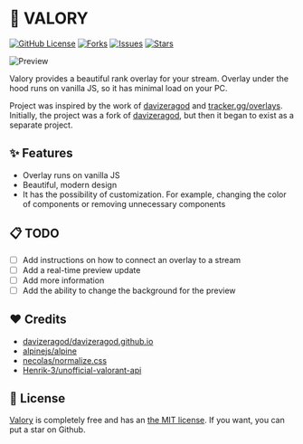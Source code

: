 # 📝 VALORY

[![GitHub License](https://img.shields.io/github/license/haxgun/valory)](https://github.com/haxgun/valory/blob/main/LICENSE)
[![Forks](https://img.shields.io/github/forks/sndrjhlncgr/VALORANT-Stream-Overlay)](https://github.com/haxgun/valory/networks)
[![Issues](https://img.shields.io/github/issues/haxgun/valory)](https://github.com/haxgun/valory/issues)
[![Stars](https://img.shields.io/github/stars/haxgun/valory)](https://github.com/haxgun/valory/stargazers)

![Preview](https://github.com/haxgun/valory/assets/26204174/279c0848-fc5b-4b7a-bce5-9344d71f5291)

Valory provides a beautiful rank overlay for your stream.
Overlay under the hood runs on vanilla JS, so it has minimal load on your PC.

Project was inspired by the work of [davizeragod](https://davizeragod.github.io/) and [tracker.gg/overlays](https://tracker.gg/overlays).
Initially, the project was a fork of [davizeragod](https://davizeragod.github.io/), but then it began to exist as a separate project.

## ✨ Features
* Overlay runs on vanilla JS
* Beautiful, modern design
* It has the possibility of customization. For example, changing the color of components or removing unnecessary components


## 📋 TODO
- [ ] Add instructions on how to connect an overlay to a stream
- [ ] Add a real-time preview update
- [ ] Add more information
- [ ] Add the ability to change the background for the preview

## ❤️ Credits
* [davizeragod/davizeragod.github.io](https://github.com/davizeragod/davizeragod.github.io)
* [alpinejs/alpine](https://github.com/alpinejs/alpine)
* [necolas/normalize.css](https://github.com/necolas/normalize.css)
* [Henrik-3/unofficial-valorant-api](https://github.com/Henrik-3/unofficial-valorant-api)

## 📄 License
[Valory](https://github.com/haxgun/valory) is completely free and has an [the MIT license](https://github.com/haxgun/valory/blob/main/LICENSE). If you want, you can put a star on Github.
